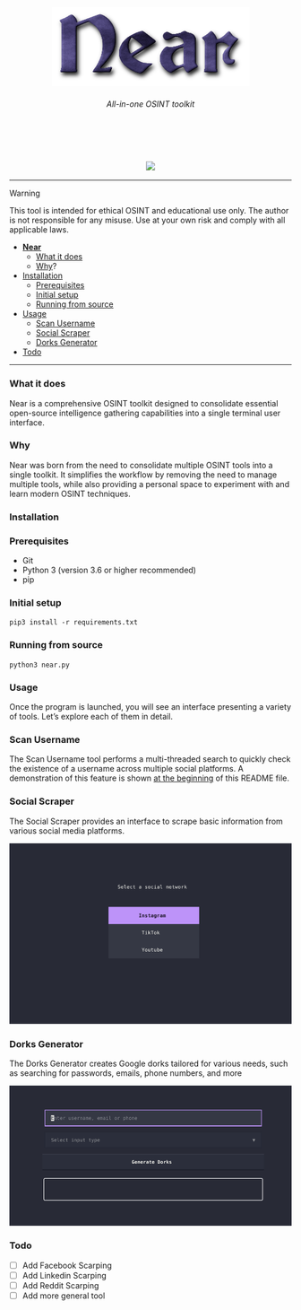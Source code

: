 <a id="top"></a>

<p align="center">
    <img src="images/logo.png">
</p>

 <h6><p align="center">
 All-in-one OSINT toolkit
</p></h6>
</p>

<br>

<p align="center">
  <img src="https://img.shields.io/badge/release-v0.0.1-141449" alt=""/>
  <img src="https://img.shields.io/badge/written in-python-141449" alt=""/>
  <img src="https://img.shields.io/badge/author-rdWei-141449" alt=""/>
</p>

<p align="center">
    <img src="images/demo.gif">
</p>

---
> [!WARNING]
> This tool is intended for ethical OSINT and educational use only. The author is not responsible for any misuse. Use at your own risk and comply with all applicable laws.

- [**Near**](#top)
    - [What it does](#what-it-does)
    - [Why](#why)?
- [Installation](#installation)
    - [Prerequisites](#rerequisites)
    - [Initial setup](#initial-setup)
    - [Running from source](#running-from-source)
- [Usage](#usage)
    - [Scan Username](#scan-username)
    - [Social Scraper](#social-scraper)
    - [Dorks Generator](#dorks-generator)
- [Todo](#todo) 

---

### What it does
Near is a comprehensive OSINT toolkit designed to consolidate essential open-source intelligence gathering capabilities into a single terminal user interface.

### Why
Near was born from the need to consolidate multiple OSINT tools into a single toolkit. It simplifies the workflow by removing the need to manage multiple tools, while also providing a personal space to experiment with and learn modern OSINT techniques.

### Installation

### Prerequisites
- Git  
- Python 3 (version 3.6 or higher recommended)  
- pip 

### Initial setup

```
pip3 install -r requirements.txt  
```

### Running from source

```
python3 near.py
```

### Usage

Once the program is launched, you will see an interface presenting a variety of tools. Let’s explore each of them in detail.

### Scan Username
The Scan Username tool performs a multi-threaded search to quickly check the existence of a username across multiple social platforms. A demonstration of this feature is shown [at the beginning](#top) of this README file.

### Social Scraper
The Social Scraper provides an interface to scrape basic information from various social media platforms.

<p align="center">
    <img src="images/screenshot3.png">
</p>

### Dorks Generator
The Dorks Generator creates Google dorks tailored for various needs, such as searching for passwords, emails, phone numbers, and more

<p align="center">
    <img src="images/screenshot5.png">
</p>


### Todo
- [ ] Add Facebook Scarping 
- [ ] Add Linkedin Scarping  
- [ ] Add Reddit Scarping  
- [ ] Add more general tool

